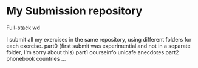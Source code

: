 # My Submission repository
Full-stack wd

I submit all my exercises in the same repository, using different folders for each exercise.
part0 (first submit was experimential and not in a separate folder, I'm sorry about this)
part1
  courseinfo
  unicafe
  anecdotes
part2
  phonebook
  countries ...

